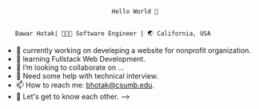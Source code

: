                                   Hello World 👋
  
  
       Bawar Hotak| 👩🏻‍💻 Software Engineer | 🌏 California, USA
     
       
- 🔭 currently working on develeping a website for nonprofit organization.
- 🌱 learning Fullstack Web Development.
- 👯 I’m looking to collaborate on ...
- 🤔 Need some help with technical interview.
- 📫 How to reach me: bhotak@csumb.edu.
- 💭 Let's get to know each other.
-->

<!--
**HotakBawar/HotakBawar** is a ✨ _special_ ✨ repository because its `README.md` (this file) appears on your GitHub profile.

Here are some ideas to get you started:

- 🔭 I’m currently working on develeping a website for nonprofit organization.
- 🌱 I’m currently learning Fullstack Web Development.
- 👯 I’m looking to collaborate on ...
- 🤔 I’m looking for help with ...
- 💬 Ask me about ...
- 📫 How to reach me: ...
- 😄 Pronouns: ...
- ⚡ Fun fact: ...
-->
